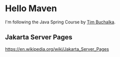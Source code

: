 # Hello Maven

I'm following the Java Spring Course by [Tim Buchalka](https://www.udemy.com/course/java-spring-framework-masterclass/).

## Jakarta Server Pages
https://en.wikipedia.org/wiki/Jakarta_Server_Pages
